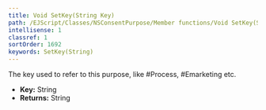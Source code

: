 ```yaml
---
title: Void SetKey(String Key)
path: /EJScript/Classes/NSConsentPurpose/Member functions/Void SetKey(String p_0)
intellisense: 1
classref: 1
sortOrder: 1692
keywords: SetKey(String)
---
```



The key used to refer to this purpose, like #Process, #Emarketing etc.



* **Key:** String
* **Returns:** String


